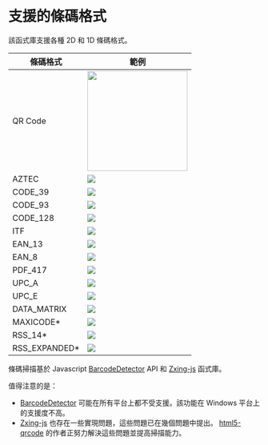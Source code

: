 ﻿---
sidebar_position: 3
---

# 支援的條碼格式

該函式庫支援各種 2D 和 1D 條碼格式。

| 條碼格式 | 範例 |
| ---- | ----- |
| QR Code | <img src="https://scanapp.org/assets/github_assets/qr-code.png" width="200px" /> |
| AZTEC | <img src="https://scanapp.org/assets/github_assets/aztec.png"  /> |
| CODE_39|  <img src="https://scanapp.org/assets/github_assets/code_39.gif"  /> |
| CODE_93| <img src="https://scanapp.org/assets/github_assets/code_93.gif"  />|
| CODE_128| <img src="https://scanapp.org/assets/github_assets/code_128.gif"  />|
| ITF| <img src="https://scanapp.org/assets/github_assets/itf.png"  />|
| EAN_13|<img src="https://scanapp.org/assets/github_assets/ean13.jpeg"  /> |
| EAN_8| <img src="https://scanapp.org/assets/github_assets/ean8.jpeg"  />|
| PDF_417| <img src="https://scanapp.org/assets/github_assets/pdf417.png"  />|
| UPC_A| <img src="https://scanapp.org/assets/github_assets/upca.jpeg"  />|
| UPC_E| <img src="https://scanapp.org/assets/github_assets/upce.jpeg"  />|
| DATA_MATRIX|<img src="https://scanapp.org/assets/github_assets/datamatrix.png"  /> |
| MAXICODE*| <img src="https://scanapp.org/assets/github_assets/maxicode.gif"  /> |
| RSS_14*| <img src="https://scanapp.org/assets/github_assets/rss14.gif"  />|
| RSS_EXPANDED*|<img src="https://scanapp.org/assets/github_assets/rssexpanded.gif"  /> |

條碼掃描基於 Javascript [BarcodeDetector](https://developer.mozilla.org/en-US/docs/Web/API/BarcodeDetector) API 和 [Zxing-js](https://github.com/zxing-js/library) 函式庫。

值得注意的是：
-   [BarcodeDetector](https://developer.mozilla.org/en-US/docs/Web/API/BarcodeDetector) 可能在所有平台上都不受支援。該功能在 Windows 平台上的支援度不高。
-   [Zxing-js](https://github.com/zxing-js/library) 也存在一些實現問題，這些問題已在幾個問題中提出。 [html5-qrcode](https://github.com/mebjas/html5-qrcode) 的作者正努力解決這些問題並提高掃描能力。
